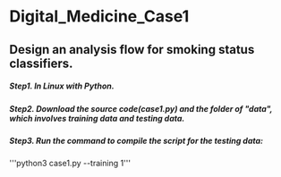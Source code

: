 # Digital_Medicine_Case1
## Design an analysis flow for smoking status classifiers.
##### Step1. In Linux with Python.
##### Step2. Download the source code(case1.py) and the folder of "data", which involves training data and testing data.
##### Step3. Run the command to compile the script for the testing data:
'''python3 case1.py --training 1''' 

